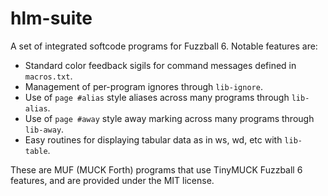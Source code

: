 # hlm-suite #

A set of integrated softcode programs for Fuzzball 6. Notable features are:

* Standard color feedback sigils for command messages defined in `macros.txt`.
* Management of per-program ignores through `lib-ignore`.
* Use of `page #alias` style aliases across many programs through `lib-alias`.
* Use of `page #away` style away marking across many programs through `lib-away`.
* Easy routines for displaying tabular data as in ws, wd, etc with `lib-table`.

These are MUF (MUCK Forth) programs that use TinyMUCK Fuzzball 6 features, and are provided under the MIT license.
